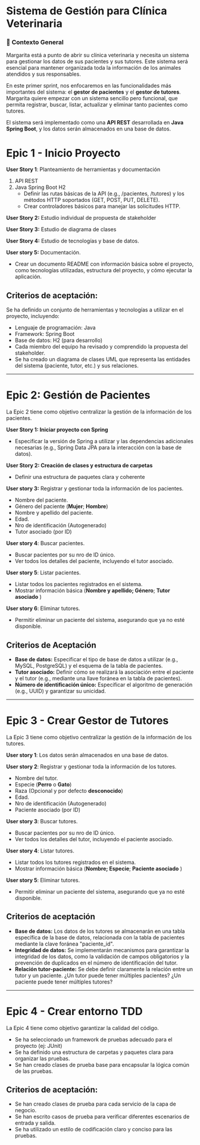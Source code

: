 # Sistema de Gestión para Clínica Veterinaria

### 🏁 **Contexto General**

Margarita está a punto de abrir su clínica veterinaria y necesita un sistema para gestionar los datos de sus pacientes y sus tutores. Este sistema será esencial para mantener organizada toda la información de los animales atendidos y sus responsables.

En este primer sprint, nos enfocaremos en las funcionalidades más importantes del sistema: el **gestor de pacientes** y el **gestor de tutores**. Margarita quiere empezar con un sistema sencillo pero funcional, que permita registrar, buscar, listar, actualizar y eliminar tanto pacientes como tutores.

El sistema será implementado como una **API REST** desarrollada en **Java Spring Boot**, y los datos serán almacenados en una base de datos.

# **Epic 1 - Inicio Proyecto**

**User Story 1**: Planteamiento de herramientas y documentación

1. API REST
2. Java Spring Boot H2
    - Definir las rutas básicas de la API (e.g., /pacientes, /tutores) y los métodos HTTP soportados (GET, POST, PUT, DELETE).
    - Crear controladores básicos para manejar las solicitudes HTTP.

**User Story 2:** Estudio individual de propuesta de stakeholder

**User Story 3:** Estudio de diagrama de clases

**User Story 4:** Estudio de tecnologías y base de datos.

**User story 5:** Documentación.

- Crear un documento README con información básica sobre el proyecto, como tecnologías utilizadas, estructura del proyecto, y cómo ejecutar la aplicación.

## Criterios de aceptación:

Se ha definido un conjunto de herramientas y tecnologías a utilizar en el proyecto, incluyendo:

- Lenguaje de programación: Java
- Framework: Spring Boot
- Base de datos: H2 (para desarrollo)
- Cada miembro del equipo ha revisado y comprendido la propuesta del stakeholder.
- Se ha creado un diagrama de clases UML que representa las entidades del sistema (paciente, tutor, etc.) y sus relaciones.

---

# **Epic 2: Gestión de Pacientes**

La Epic 2 tiene como objetivo centralizar la gestión de la información de los pacientes.

**User Story 1: Iniciar proyecto con Spring**

- Especificar la versión de Spring a utilizar y las dependencias adicionales necesarias (e.g., Spring Data JPA para la interacción con la base de datos).

**User Story 2: Creación de clases y estructura de carpetas**

- Definir una estructura de paquetes clara y coherente

**User story 3:** Registrar y gestionar toda la información de los pacientes.

- Nombre del paciente.
- Género del paciente (**Mujer**; **Hombre**)
- Nombre y apellido del paciente.
- Edad.
- Nro de identificación (Autogenerado)
- Tutor asociado (por ID)

**User story 4**: Buscar pacientes.

- Buscar pacientes por su nro de ID único.
- Ver todos los detalles del paciente, incluyendo el tutor asociado.

**User story 5**: Listar pacientes.

- Listar todos los pacientes registrados en el sistema.
- Mostrar información básica (**Nombre y apellido; Género**; **Tutor asociado** )

**User story 6**: Eliminar tutores.

- Permitir eliminar un paciente del sistema, asegurando que ya no esté disponible.

## Criterios de Aceptación

- **Base de datos:** Especificar el tipo de base de datos a utilizar (e.g., MySQL, PostgreSQL) y el esquema de la tabla de pacientes.
- **Tutor asociado:** Definir cómo se realizará la asociación entre el paciente y el tutor (e.g., mediante una llave foránea en la tabla de pacientes).
- **Número de identificación único:** Especificar el algoritmo de generación (e.g., UUID) y garantizar su unicidad.

---

# Epic 3 - Crear Gestor de Tutores

La Epic 3 tiene como objetivo centralizar la gestión de la información de los tutores.

**User story 1**: Los datos serán almacenados en una base de datos.

**User story 2**: Registrar y gestionar toda la información de los tutores.

- Nombre del tutor.
- Especie (**Perro** o **Gato**)
- Raza (Opcional y por defecto **desconocido**)
- Edad.
- Nro de identificación (Autogenerado)
- Paciente asociado (por ID)

**User story 3**: Buscar tutores.

- Buscar pacientes por su nro de ID único.
- Ver todos los detalles del tutor, incluyendo el paciente asociado.

**User story 4**: Listar tutores.

- Listar todos los tutores registrados en el sistema.
- Mostrar información básica (**Nombre; Especie**; **Paciente asociado** )

**User story 5**: Eliminar tutores.

- Permitir eliminar un paciente del sistema, asegurando que ya no esté disponible.

## Criterios de aceptación

- **Base de datos:** Los datos de los tutores se almacenarán en una tabla específica de la base de datos, relacionada con la tabla de pacientes mediante la clave foránea "paciente_id".
- **Integridad de datos:** Se implementarán mecanismos para garantizar la integridad de los datos, como la validación de campos obligatorios y la prevención de duplicados en el número de identificación del tutor.
- **Relación tutor-paciente:** Se debe definir claramente la relación entre un tutor y un paciente. ¿Un tutor puede tener múltiples pacientes? ¿Un paciente puede tener múltiples tutores?

---

# **Epic 4 - Crear entorno TDD**

La Epic 4 tiene como objetivo garantizar la calidad del código.

- Se ha seleccionado un framework de pruebas adecuado para el proyecto (ej: JUnit)
- Se ha definido una estructura de carpetas y paquetes clara para organizar las pruebas.
- Se han creado clases de prueba base para encapsular la lógica común de las pruebas.

## Criterios de aceptación:

- Se han creado clases de prueba para cada servicio de la capa de negocio.
- Se han escrito casos de prueba para verificar diferentes escenarios de entrada y salida.
- Se ha utilizado un estilo de codificación claro y conciso para las pruebas.